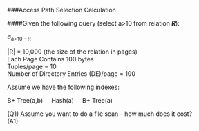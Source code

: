###Access Path Selection Calculation

####Given the following query (select a>10 from relation ***R***):

σ<sub>a>10 - R

|R| = 10,000 (the size of the relation in pages)  
Each Page Contains 100 bytes  
Tuples/page = 10  
Number of Directory Entries (DE)/page = 100  

Assume we have the following indexes:  

B+ Tree(a,b)&nbsp;&nbsp;&nbsp;&nbsp; Hash(a)&nbsp;&nbsp;&nbsp;&nbsp; B+ Tree(a)

(Q1) Assume you want to do a file scan - how much does it cost?  
(A1) 





